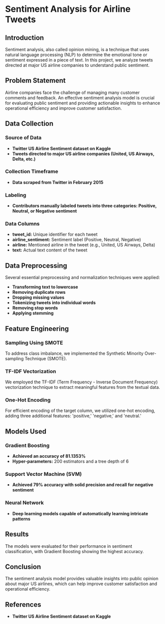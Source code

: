 # **Sentiment Analysis for Airline Tweets**

## **Introduction**
Sentiment analysis, also called opinion mining, is a technique that uses natural language processing (NLP) to determine the emotional tone or sentiment expressed in a piece of text. In this project, we analyze tweets directed at major US airline companies to understand public sentiment.

## **Problem Statement**
Airline companies face the challenge of managing many customer comments and feedback. An effective sentiment analysis model is crucial for evaluating public sentiment and providing actionable insights to enhance operational efficiency and improve customer satisfaction.

## **Data Collection**
### **Source of Data**
- **Twitter US Airline Sentiment dataset on Kaggle**
- **Tweets directed to major US airline companies (United, US Airways, Delta, etc.)**

### **Collection Timeframe**
- **Data scraped from Twitter in February 2015**

### **Labeling**
- **Contributors manually labeled tweets into three categories: Positive, Neutral, or Negative sentiment**

### **Data Columns**
- **tweet_id:** Unique identifier for each tweet
- **airline_sentiment:** Sentiment label (Positive, Neutral, Negative)
- **airline:** Mentioned airline in the tweet (e.g., United, US Airways, Delta)
- **text:** Actual text content of the tweet

## **Data Preprocessing**
Several essential preprocessing and normalization techniques were applied:
- **Transforming text to lowercase**
- **Removing duplicate rows**
- **Dropping missing values**
- **Tokenizing tweets into individual words**
- **Removing stop words**
- **Applying stemming**

## **Feature Engineering**
### **Sampling Using SMOTE**
To address class imbalance, we implemented the Synthetic Minority Over-sampling Technique (SMOTE).

### **TF-IDF Vectorization**
We employed the TF-IDF (Term Frequency - Inverse Document Frequency) vectorization technique to extract meaningful features from the textual data.

### **One-Hot Encoding**
For efficient encoding of the target column, we utilized one-hot encoding, adding three additional features: 'positive,' 'negative,' and 'neutral.'

## **Models Used**
### **Gradient Boosting**
- **Achieved an accuracy of 81.1353%**
- **Hyper-parameters:** 200 estimators and a tree depth of 6

### **Support Vector Machine (SVM)**
- **Achieved 79% accuracy with solid precision and recall for negative sentiment**

### **Neural Network**
- **Deep learning models capable of automatically learning intricate patterns**

## **Results**
The models were evaluated for their performance in sentiment classification, with Gradient Boosting showing the highest accuracy.

## **Conclusion**
The sentiment analysis model provides valuable insights into public opinion about major US airlines, which can help improve customer satisfaction and operational efficiency.

## **References**
- **Twitter US Airline Sentiment dataset on Kaggle**


